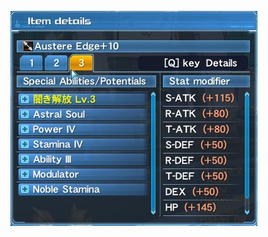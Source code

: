 ![](https://github.com/3ktan/Pso2-s-Compendium/blob/master/data/Thu%E1%BA%ADt%20Ng%E1%BB%AF/Abi.jpg?raw=true)
